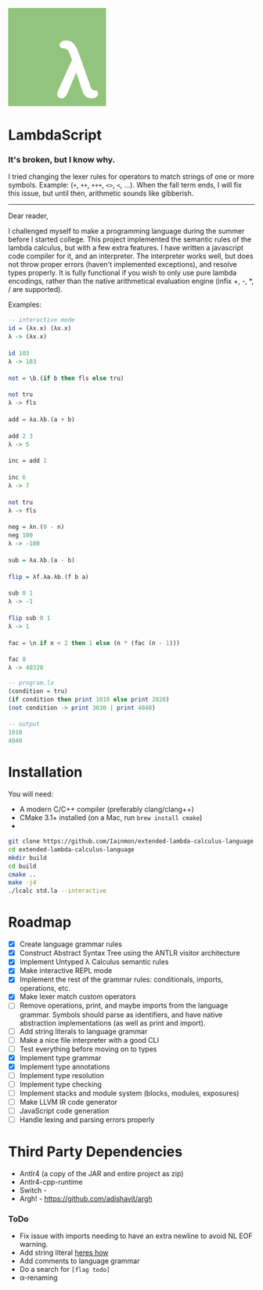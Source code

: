 <img src=".github/LambdaScript.svg" width="200" height="200">

# LambdaScript

### It's broken, but I know why.

I tried changing the lexer rules for operators to match strings of one or more symbols. Example: (`+`, `++`, `+++`, `<>`, `<`, ...). When the fall term ends, I will fix this issue, but until then, arithmetic sounds like gibberish. 


---

Dear reader,

I challenged myself to make a programming language during the summer before I started college. This project implemented the semantic rules of the lambda calculus, but with a few extra features. I have written a javascript code compiler for it, and an interpreter. The interpreter works well, but does not throw proper errors (haven't implemented exceptions), and resolve types properly. It is fully functional if you wish to only use pure lambda encodings, rather than the native arithmetical evaluation engine (infix +, -, *, / are supported). 

Examples:
```haskell
-- interactive mode
id = (λx.x) (λx.x)
λ -> (λx.x)

id 103
λ -> 103

not = \b.(if b then fls else tru)

not tru
λ -> fls

add = λa.λb.(a + b)

add 2 3
λ -> 5

inc = add 1

inc 6
λ -> 7

not tru 
λ -> fls

neg = λn.(0 - n)
neg 100
λ -> -100

sub = λa.λb.(a - b)

flip = λf.λa.λb.(f b a)

sub 0 1
λ -> -1

flip sub 0 1
λ -> 1

fac = \n.if n < 2 then 1 else (n * (fac (n - 1)))

fac 8
λ -> 40320

```

```haskell
-- program.la
(condition = tru)
(if condition then print 1010 else print 2020)
(not condition -> print 3030 | print 4040)

-- output
1010
4040
```

# Installation
You will need:
 * A modern C/C++ compiler (preferably clang/clang++)
 * CMake 3.1+ installed (on a Mac, run `brew install cmake`)
 * 

```bash
git clone https://github.com/Iainmon/extended-lambda-calculus-language.git
cd extended-lambda-calculus-language
mkdir build
cd build
cmake ..
make -j4
./lcalc std.la --interactive
```

# Roadmap
-   [x] Create language grammar rules
-   [x] Construct Abstract Syntax Tree using the ANTLR visitor architecture
-   [x] Implement Untyped λ Calculus semantic rules
-   [x] Make interactive REPL mode
-   [x] Implement the rest of the grammar rules: conditionals, imports, operations, etc.
-   [x] Make lexer match custom operators
-   [ ] Remove operations, print, and maybe imports from the language grammar. Symbols should parse as identifiers, and have native abstraction implementations (as well as print and import).
-   [ ] Add string literals to language grammar
-   [ ] Make a nice file interpreter with a good CLI
-   [ ] Test everything before moving on to types
-   [x] Implement type grammar
-   [x] Implement type annotations
-   [ ] Implement type resolution
-   [ ] Implement type checking
-   [ ] Implement stacks and module system (blocks, modules, exposures)
-   [ ] Make LLVM IR code generator
-   [ ] JavaScript code generation
-   [ ] Handle lexing and parsing errors properly

# Third Party Dependencies
-   Antlr4 (a copy of the JAR and entire project as zip)
-   Antlr4-cpp-runtime
-   Switch - 
-   Argh! - https://github.com/adishavit/argh

### ToDo
-   Fix issue with imports needing to have an extra newline to avoid NL EOF warning.
-   Add string literal [heres how](https://stackoverflow.com/questions/24557953/handling-string-literals-which-end-in-an-escaped-quote-in-antlr4)
-   Add comments to language grammar
-   Do a search for `[flag todo]`
-   α-renaming

